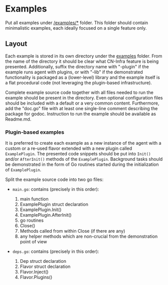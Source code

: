 # Examples

Put all examples under [/examples/*](../../examples) folder.
This folder should contain minimalistic examples, each ideally focused
on a single feature only.

## Layout

Each example is stored in its own directory under
the [examples](../../examples) folder. From the name of the directory
it should be clear what CN-Infra feature is being presented.
Additionally, suffix the directory name with "-plugin" if the example
runs agent with plugins, or with "-lib" if the demonstrated
functionality is packaged as a (lower-level) library and the example
itself is a flat procedural code (not leveraging the plugin-based
infrastructure).

Complete example source code together with all files needed to run
the example should be present in the directory. Even optional
configuration files should be included with a default or a very common
content. Furthermore, add the "doc.go" file with at least one
single-line comment describing the package for godoc. Instruction to run
the example should be available as Readme.md.

### Plugin-based examples

It is preferred to create each example as a new instance of the agent
with a custom or a re-used flavor extended with a new plugin called
`ExamplePlugin`. The presented code snippets should be put into `Init()`
and/or `AfterInit()` methods of the `ExamplePlugin`. Background tasks
should be demonstrated in the form of Go routines started during the
initialization of `ExamplePlugin`.

Split the example source code into two go files:
 - `main.go`: contains (precisely in this order):
   1. main function
   2. ExamplePlugin struct declaration
   3. ExamplePlugin.Init()
   4. ExamplePlugin.AfterInit()
   5. go routines
   6. Close()
   7. Methods called from within Close (if there are any)
   8. any helper methods which are non-crucial from the demonstration
      point of view

 - `deps.go`: contains (precisely in this order):
   1. Dep struct declaration
   2. Flavor struct declaration
   3. Flavor.Inject()
   4. Flavor.Plugins()